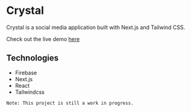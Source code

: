 # Crystal
Crystal is a social media application built with Next.js and Tailwind CSS.

Check out the live demo [here](https://crystal.medina.dev/)

## Technologies

- Firebase
- Next.js
- React
- Tailwindcss

`Note: This project is still a work in progress.`
